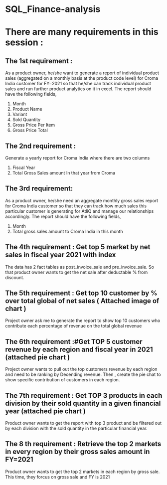 # SQL_Finance-analysis
# There are many requirements in this session : 
## The 1st requirement : 
As a product owner, he/she want to generate a report of individual product sales (aggregated on a monthly 
basis at the product code level) for Croma India customer for FY=2021 so that he/she can track individual 
product sales and run further product analytics on it in excel.
The report should have the following fields,
1. Month
2. Product Name
3. Variant
4. Sold Quantity
5. Gross Price Per Item
6. Gross Price Total

## The 2nd requirement :
Generate a yearly report for Croma India where there are two columns
1. Fiscal Year
2. Total Gross Sales amount In that year from Croma

## The 3rd requirement:
As a product owner, he/she need an aggregate monthly gross sales report for Croma India customer so that they
can track how much sales this particular customer is generating for AtliQ and manage our relationships accordingly.
The report should have the following fields,
1. Month
2. Total gross sales amount to Croma India in this month

## The 4th requirement : Get top 5 market by net sales in fiscal year 2021 with index 
The data has 2 fact tables as post_invoice_sale and pre_invoice_sale. So that product owner wants to get the net sale
after deductable % from discount.

## The 5th requirement : Get top 10 customer by % over total global of net sales ( Attached image of chart )
Project owner ask me to generate the report to show top 10 customers who contribute each percentage of revenue on
the total global revenue

## The 6th requirement :#Get TOP 5 customer revenue by each region and fiscal year in 2021 (attached pie chart )
Project owner wants to pull out the top customers revenue by each region and need to be ranking by Decending revenue.
Then , create the pie chat to show specific contribution of customers in each region.

## The 7th requirement : Get TOP 3 products in each division by their sold quantity in a given financial year (attached pie chart )
Product owner wants to get the report with top 3 product and be filtered out by each division with the sold quantity
in the particular financial year.

## The 8 th requirement : Retrieve the top 2 markets in every region by their gross sales amount in FY=2021
Product owner wants to get the top 2 markets in each region by gross sale. This time, they forcus on gross sale and FY is 2021
